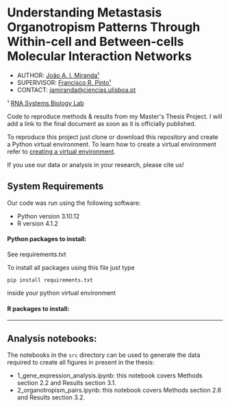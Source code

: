 # Understanding Metastasis Organotropism Patterns Through Within-cell and Between-cells Molecular Interaction Networks

* AUTHOR: [João A. I. Miranda¹](https://github.com/joanismi/)
* SUPERVISOR: [Francisco R. Pinto¹](https://github.com/frpinto)
* CONTACT: jamiranda@ciencias.ulisboa.pt

¹ [RNA Systems Biology Lab](https://github.com/GamaPintoLab) 


Code to reproduce methods &amp; results from my Master's Thesis Project.
I will add a link to the final document as soon as it is officially published.

To reproduce this project just clone or download this repository and create a Python virtual environment.
To learn how to create a virtual environment refer to [creating a virtual environment](https://packaging.python.org/en/latest/guides/installing-using-pip-and-virtual-environments/#creating-a-virtual-environment).

If you use our data or analysis in your research, please cite us!

## System Requirements
Our code was run using the following software:
- Python version 3.10.12
- R version 4.1.2

#### Python packages to install:
See requirements.txt

To install all packages using this file just type
```
pip install requirements.txt
```
inside your python virtual environment

#### R packages to install:
---

## Analysis notebooks:
The notebooks in the `src` directory can be used to generate the data required to create all figures in present in the thesis:
- 1_gene_expression_analysis.ipynb: this notebook covers Methods section 2.2 and Results section 3.1.
- 2_organotropism_pairs.ipynb: this notebook covers Methods section 2.6 and Results section 3.2.
